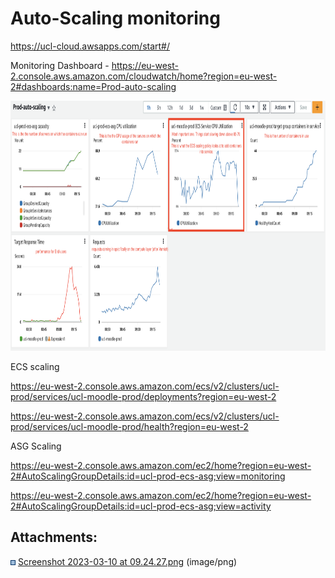 # Auto-Scaling monitoring

<https://ucl-cloud.awsapps.com/start#/>

Monitoring Dashboard - <https://eu-west-2.console.aws.amazon.com/cloudwatch/home?region=eu-west-2#dashboards:name=Prod-auto-scaling>

<img src="attachments/250418935/250418934.png" height="400" />

ECS scaling

<https://eu-west-2.console.aws.amazon.com/ecs/v2/clusters/ucl-prod/services/ucl-moodle-prod/deployments?region=eu-west-2>

<https://eu-west-2.console.aws.amazon.com/ecs/v2/clusters/ucl-prod/services/ucl-moodle-prod/health?region=eu-west-2>

ASG Scaling

<https://eu-west-2.console.aws.amazon.com/ec2/home?region=eu-west-2#AutoScalingGroupDetails:id=ucl-prod-ecs-asg;view=monitoring>

<https://eu-west-2.console.aws.amazon.com/ec2/home?region=eu-west-2#AutoScalingGroupDetails:id=ucl-prod-ecs-asg;view=activity>

## Attachments:

<img src="images/icons/bullet_blue.gif" width="8" height="8" /> [Screenshot 2023-03-10 at 09.24.27.png](attachments/250418935/250418934.png) (image/png)

